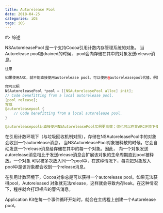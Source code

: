 ```yaml
---
title: Autorelease Pool
date: 2018-04-25
categories: iOS
tags: iOS
---
```

#> 综述

NSAutoreleasePool 是一个支持Cocoa引用计数内存管理系统的对象。
当Autorelease pool被drained的时候， pool会向存储在其中的对象发送release消息。

```c++
注意

如果使用ARC，就不能直接使用autorelease pool。可以使用@autoreleasepool代替。例如：

你可以把
NSAutoreleasePool *pool = [[NSAutoreleasePool alloc] init];
// Code benefitting from a local autorelease pool.
[pool release];
写成
@autoreleasepool {
    // Code benefitting from a local autorelease pool.
}

@autoreleasepool比直接使用NSAutoreleasePool实例更高效；你也可以在非ARC环境下使用它。
```

在引用计数环境下（与垃圾回收机制对照），存储在NSAutoreleasePool中的对象会收到一个autorelease消息，
当NSAutoreleasePool对象被释放的时候，它会自动发送一个release消息给存储在其中的每一个对象。因此，
向一个对象发送autorelease消息相比于发送release消息会扩展该对象的生命周期直到pool被释放。一个对象
可以被多次放入同一个pool中，在这种情况下，每次把对象放入pool中是该对象都会收到一个release消息。

在引用计数环境下，Cocoa对象总是可以获得一个autorelease pool。如果无法获得pool，Autoreleased
对象就无法release，这样就会导致内存leak。在这种情况下，程序就会打印相应的警告消息。

Application Kit在每一个事件循环开始时，就会在主线程上创建一个Autorelease pool，


